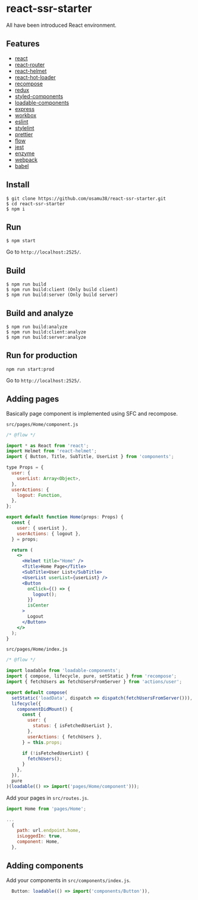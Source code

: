 # react-ssr-starter

All have been introduced React environment.

Features
--------

- [react](https://reactjs.org/)
- [react-router](https://reacttraining.com/react-router/)
- [react-helmet](https://github.com/nfl/react-helmet)
- [react-hot-loader](http://gaearon.github.io/react-hot-loader/)
- [recompose](https://github.com/acdlite/recompose)
- [redux](https://rackt.github.io/redux/)
- [styled-components](https://www.styled-components.com/)
- [loadable-components](https://github.com/smooth-code/loadable-components)
- [express](http://expressjs.com/)
- [workbox](https://developers.google.com/web/tools/workbox/)
- [eslint](https://eslint.org/)
- [stylelint](https://stylelint.io/)
- [prettier](https://prettier.io/)
- [flow](https://flow.org/)
- [jest](https://facebook.github.io/jest/)
- [enzyme](http://airbnb.io/enzyme/)
- [webpack](https://webpack.js.org/)
- [babel](https://babeljs.io/)

## Install

```
$ git clone https://github.com/osamu38/react-ssr-starter.git
$ cd react-ssr-starter
$ npm i
```

## Run

```
$ npm start
```

Go to `http://localhost:2525/`.

## Build

```
$ npm run build
$ npm run build:client (Only build client)
$ npm run build:server (Only build server)
```

## Build and analyze

```
$ npm run build:analyze
$ npm run build:client:analyze
$ npm run build:server:analyze
```

## Run for production

```
npm run start:prod
```

Go to `http://localhost:2525/`.



## Adding pages

Basically page component is implemented using SFC and recompose.

`src/pages/Home/component.js`

```jsx
/* @flow */

import * as React from 'react';
import Helmet from 'react-helmet';
import { Button, Title, SubTitle, UserList } from 'components';

type Props = {
  user: {
    userList: Array<Object>,
  },
  userActions: {
    logout: Function,
  },
};

export default function Home(props: Props) {
  const {
    user: { userList },
    userActions: { logout },
  } = props;

  return (
    <>
      <Helmet title="Home" />
      <Title>Home Page</Title>
      <SubTitle>User List</SubTitle>
      <UserList userList={userList} />
      <Button
        onClick={() => {
          logout();
        }}
        isCenter
      >
        Logout
      </Button>
    </>
  );
}
```

`src/pages/Home/index.js`

```javascript
/* @flow */

import loadable from 'loadable-components';
import { compose, lifecycle, pure, setStatic } from 'recompose';
import { fetchUsers as fetchUsersFromServer } from 'actions/user';

export default compose(
  setStatic('loadData', dispatch => dispatch(fetchUsersFromServer())),
  lifecycle({
    componentDidMount() {
      const {
        user: {
          status: { isFetchedUserList },
        },
        userActions: { fetchUsers },
      } = this.props;

      if (!isFetchedUserList) {
        fetchUsers();
      }
    },
  }),
  pure
)(loadable(() => import('pages/Home/component')));
```

Add your pages in `src/routes.js`.

```javascript
import Home from 'pages/Home';

...
  {
    path: url.endpoint.home,
    isLoggedIn: true,
    component: Home,
  },
```

## Adding components

Add your components in `src/components/index.js`.

```javascript
  Button: loadable(() => import('components/Button')),
```
